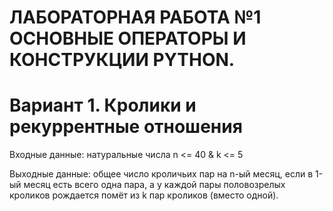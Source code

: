 # ЛАБОРАТОРНАЯ РАБОТА №1 ОСНОВНЫЕ ОПЕРАТОРЫ И КОНСТРУКЦИИ PYTHON. 
# Вариант 1. Кролики и рекуррентные отношения


Входные данные: натуральные числа n <= 40 & k <= 5

Выходные данные: общее число кроличьих пар на n-ый месяц, если в
1-ый месяц есть всего одна пара, а у каждой пары половозрелых кроликов рождается помёт из k пар кроликов (вместо одной).
